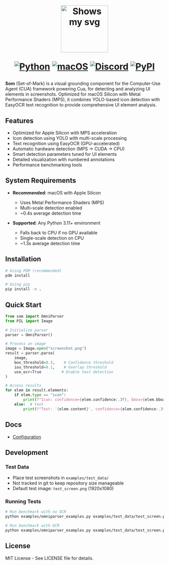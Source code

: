 <div align="center">
<h1>
  <div class="image-wrapper" style="display: inline-block;">
    <picture>
      <source media="(prefers-color-scheme: dark)" alt="logo" height="150" srcset="https://raw.githubusercontent.com/trycua/cua/main/img/logo_white.png" style="display: block; margin: auto;">
      <source media="(prefers-color-scheme: light)" alt="logo" height="150" srcset="https://raw.githubusercontent.com/trycua/cua/main/img/logo_black.png" style="display: block; margin: auto;">
      <img alt="Shows my svg">
    </picture>
  </div>

  [![Python](https://img.shields.io/badge/Python-333333?logo=python&logoColor=white&labelColor=333333)](#)
  [![macOS](https://img.shields.io/badge/macOS-000000?logo=apple&logoColor=F0F0F0)](#)
  [![Discord](https://img.shields.io/badge/Discord-%235865F2.svg?&logo=discord&logoColor=white)](https://discord.com/invite/mVnXXpdE85)
  [![PyPI](https://img.shields.io/pypi/v/cua-computer?color=333333)](https://pypi.org/project/cua-computer/)
</h1>
</div>

**Som** (Set-of-Mark) is a visual grounding component for the Computer-Use Agent (CUA) framework powering Cua, for detecting and analyzing UI elements in screenshots. Optimized for macOS Silicon with Metal Performance Shaders (MPS), it combines YOLO-based icon detection with EasyOCR text recognition to provide comprehensive UI element analysis.

## Features

- Optimized for Apple Silicon with MPS acceleration
- Icon detection using YOLO with multi-scale processing
- Text recognition using EasyOCR (GPU-accelerated)
- Automatic hardware detection (MPS → CUDA → CPU)
- Smart detection parameters tuned for UI elements
- Detailed visualization with numbered annotations
- Performance benchmarking tools

## System Requirements

- **Recommended**: macOS with Apple Silicon
  - Uses Metal Performance Shaders (MPS)
  - Multi-scale detection enabled
  - ~0.4s average detection time
  
- **Supported**: Any Python 3.11+ environment
  - Falls back to CPU if no GPU available
  - Single-scale detection on CPU
  - ~1.3s average detection time

## Installation

```bash
# Using PDM (recommended)
pdm install

# Using pip
pip install -e .
```

## Quick Start

```python
from som import OmniParser
from PIL import Image

# Initialize parser
parser = OmniParser()

# Process an image
image = Image.open("screenshot.png")
result = parser.parse(
    image,
    box_threshold=0.3,    # Confidence threshold
    iou_threshold=0.1,    # Overlap threshold
    use_ocr=True         # Enable text detection
)

# Access results
for elem in result.elements:
    if elem.type == "icon":
        print(f"Icon: confidence={elem.confidence:.3f}, bbox={elem.bbox.coordinates}")
    else:  # text
        print(f"Text: '{elem.content}', confidence={elem.confidence:.3f}")
```

## Docs

- [Configuration](http://localhost:8090/docs/libraries/som/configuration)

## Development

### Test Data
- Place test screenshots in `examples/test_data/`
- Not tracked in git to keep repository size manageable
- Default test image: `test_screen.png` (1920x1080)

### Running Tests
```bash
# Run benchmark with no OCR
python examples/omniparser_examples.py examples/test_data/test_screen.png --runs 5 --ocr none

# Run benchmark with OCR
python examples/omniparser_examples.py examples/test_data/test_screen.png --runs 5 --ocr easyocr
```

## License

MIT License - See LICENSE file for details.
